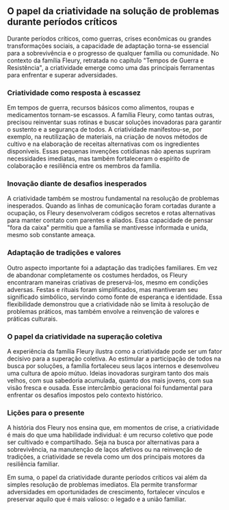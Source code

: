## O papel da criatividade na solução de problemas durante períodos críticos

Durante períodos críticos, como guerras, crises econômicas ou grandes transformações sociais, a capacidade de adaptação torna-se essencial para a sobrevivência e o progresso de qualquer família ou comunidade. No contexto da família Fleury, retratada no capítulo "Tempos de Guerra e Resistência", a criatividade emerge como uma das principais ferramentas para enfrentar e superar adversidades.

### Criatividade como resposta à escassez

Em tempos de guerra, recursos básicos como alimentos, roupas e medicamentos tornam-se escassos. A família Fleury, como tantas outras, precisou reinventar suas rotinas e buscar soluções inovadoras para garantir o sustento e a segurança de todos. A criatividade manifestou-se, por exemplo, na reutilização de materiais, na criação de novos métodos de cultivo e na elaboração de receitas alternativas com os ingredientes disponíveis. Essas pequenas invenções cotidianas não apenas supriram necessidades imediatas, mas também fortaleceram o espírito de colaboração e resiliência entre os membros da família.

### Inovação diante de desafios inesperados

A criatividade também se mostrou fundamental na resolução de problemas inesperados. Quando as linhas de comunicação foram cortadas durante a ocupação, os Fleury desenvolveram códigos secretos e rotas alternativas para manter contato com parentes e aliados. Essa capacidade de pensar "fora da caixa" permitiu que a família se mantivesse informada e unida, mesmo sob constante ameaça.

### Adaptação de tradições e valores

Outro aspecto importante foi a adaptação das tradições familiares. Em vez de abandonar completamente os costumes herdados, os Fleury encontraram maneiras criativas de preservá-los, mesmo em condições adversas. Festas e rituais foram simplificados, mas mantiveram seu significado simbólico, servindo como fonte de esperança e identidade. Essa flexibilidade demonstrou que a criatividade não se limita à resolução de problemas práticos, mas também envolve a reinvenção de valores e práticas culturais.

### O papel da criatividade na superação coletiva

A experiência da família Fleury ilustra como a criatividade pode ser um fator decisivo para a superação coletiva. Ao estimular a participação de todos na busca por soluções, a família fortaleceu seus laços internos e desenvolveu uma cultura de apoio mútuo. Ideias inovadoras surgiram tanto dos mais velhos, com sua sabedoria acumulada, quanto dos mais jovens, com sua visão fresca e ousada. Esse intercâmbio geracional foi fundamental para enfrentar os desafios impostos pelo contexto histórico.

### Lições para o presente

A história dos Fleury nos ensina que, em momentos de crise, a criatividade é mais do que uma habilidade individual: é um recurso coletivo que pode ser cultivado e compartilhado. Seja na busca por alternativas para a sobrevivência, na manutenção de laços afetivos ou na reinvenção de tradições, a criatividade se revela como um dos principais motores da resiliência familiar.

Em suma, o papel da criatividade durante períodos críticos vai além da simples resolução de problemas imediatos. Ela permite transformar adversidades em oportunidades de crescimento, fortalecer vínculos e preservar aquilo que é mais valioso: o legado e a união familiar.